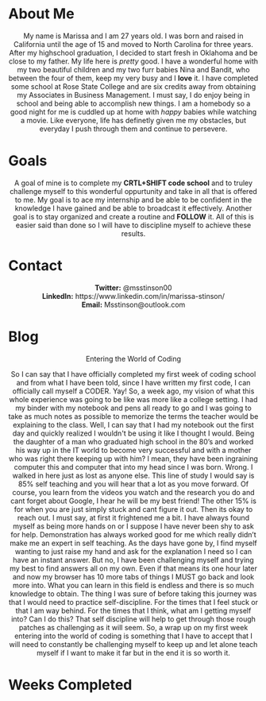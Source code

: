 
 # About Me

<p align="center">My name is Marissa and I am 27 years old. I was born and raised in California until the age of 15 and moved to North Carolina for three years. After my highschool graduation, I decided to start fresh in Oklahoma and be close to my father. My life here is <i>pretty</i> good. I have a wonderful home with my two beautiful children and my two furr babies Nina and Bandit, who between the four of them, keep my very busy and I <b>love</b> it. I have completed some school at Rose State College and are six credits away from obtaining my Associates in Business Management. I must say, I do enjoy being in school and being able to accomplish new things. I am a homebody so a good night for me is cuddled up at home with <i>happy</i> babies while watching a movie. Like everyone, life has definetly given me my obstacles, but everyday I push through them and continue to persevere.
 
  
# Goals
<p align="center">A goal of mine is to complete my <b>CRTL+SHIFT code school</b> and to truley challenge myself to this wonderful oppurtunity and take in all that is offered to me.  My goal is to ace my internship and be able to be confident in the knowledge I have gained and be able to broadcast it effectively. Another goal is to stay organized and create a routine and <b>FOLLOW</b> it. All of this is easier said than done so I will have to discipline myself to achieve these results. 


# Contact
<p align="center"><b>Twitter:</b> @msstinson00    <br>
  <b>LinkedIn:</b> https://www.linkedin.com/in/marissa-stinson/    <br>
  <b>Email:</b> Msstinson@outlook.com


# Blog
 

 <p align="center"> Entering the World of Coding


 <p align="center"> So I can say that I have officially completed my first week of coding school and from what I have been told, since I have written my first code, I can officially call myself a CODER. Yay! So, a week ago, my vision of what this whole experience was going to be like was more like a college setting. I had my binder with my notebook and pens all ready to go and I was going to take as much notes as possible to memorize the terms the teacher would be explaining to the class. Well, I can say that I had my notebook out the first day and quickly realized I wouldn't be using it like I thought I would. Being the daughter of a man who graduated high school in the 80’s and worked his way up in the IT world to become very successful and with a mother who was right there keeping up with him? I mean, they have been ingraining computer this and computer that into my head since I was born. Wrong. I walked in here just as lost as anyone else. This line of study I would say is 85% self teaching and you will hear that a lot as you move forward. Of course, you learn from the videos you watch and the research you do and cant forget about Google, I hear he will be my best friend! The other 15% is for when you are just simply stuck and cant figure it out. Then its okay to reach out. I must say, at first it frightened me a bit. I have always found myself as being more hands on or I suppose I have never been shy to ask for help. Demonstration has always worked good for me which really didn’t make me an expert in self teaching. As the days have gone by, I find myself wanting to just raise my hand and ask for the explanation I need so I can have an instant answer. But no, I have been challenging myself and trying my best to find answers all on my own. Even if that means its one hour later and now my browser has 10 more tabs of things I MUST go back and look more into. What you can learn in this field is endless and there is so much knowledge to obtain. The thing I was sure of before taking this journey was that I would need to practice self-discipline. For the times that I feel stuck or that I am way behind. For the times that I think, what am I getting myself into? Can I do this? That self discipline will help to get through those rough patches as challenging as it will seem. So, a wrap up on my first week entering into the world of coding is something that I have to accept that I will need to constantly be challenging myself to keep up and let alone teach myself if I want to make it far but in the end it is so worth it. 
 
 # Weeks Completed
 
